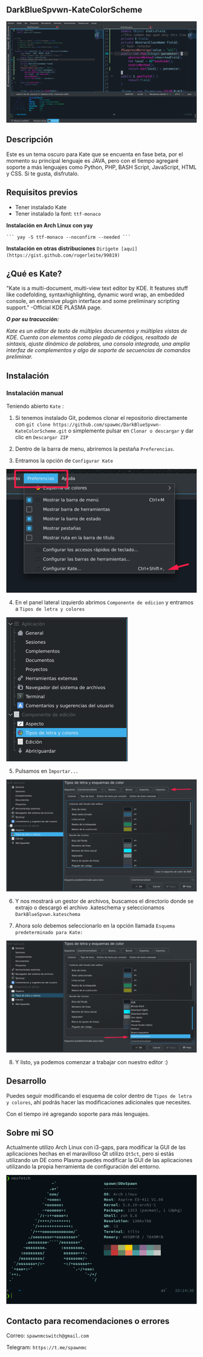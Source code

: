 ## DarkBlueSpvwn-KateColorScheme

![Screenshot of the theme](Screenshots/principal.png)

## Descripción

Este es un tema oscuro para Kate que se encuenta en fase beta, por el momento su principal lenguaje es JAVA, pero con el tiempo agregaré soporte a más lenguajes como Python, PHP, BASH Script, JavaScript, HTML y CSS. Si te gusta, disfrutalo.

## Requisitos previos

- Tener instalado Kate
- Tener instalado la font: ```ttf-monaco```

**Instalación en Arch Linux con yay**

	``` yay -S ttf-monaco --noconfirm --needed ```

**Instalación en otras distribuciones**
	``` Dirígete [aquí](https://gist.github.com/rogerleite/99819) ```

## ¿Qué es Kate?

"Kate is a multi-document, multi-view text editor by KDE. It features stuff like codefolding, syntaxhighlighting, dynamic word wrap, an embedded console, an extensive plugin interface and some preliminary scripting support."
	-Official KDE PLASMA page.

***O por su tracucción:***

*Kate es un editor de texto de múltiples documentos y múltiples vistas de KDE. Cuenta con elementos como plegado de códigos, resaltado de sintaxis, ajuste dinámico de palabras, una consola integrada, una amplia interfaz de complementos y algo de soporte de secuencias de comandos preliminar.*

## Instalación

### Instalación manual

Teniendo abierto `Kate` :
1. Si tenemos instalado Git, podemos clonar el repositorio directamente con ```git clone https://github.com/spawmc/DarkBlueSpvwn-KateColorScheme.git``` o simplemente pulsar en ```Clonar o descargar``` y dar clic en ```Descargar ZIP```

2. Dentro de la barra de menu, abriremos la pestaña ```Preferencias```.
3. Entramos la opción de ```Configurar Kate```

![Screenshots of configuration_one](Screenshots/configuration_one.png)

4. En el panel lateral izquierdo abrimos ```Componente de edicion``` y entramos a ```Tipos de letra y colores```

![Screenshots of configuration_two](Screenshots/configuration_two.png)

5. Pulsamos en ```Ìmportar...```

![Screenshots of configuration_three](Screenshots/configuration_three.png)

6. Y nos mostrará un gestor de archivos, buscamos el directorio donde se extrajo o descargó el archivo .kateschema y seleccionamos ```DarkBlueSpvwn.kateschema```

7. Ahora solo debemos seleccionarlo en la opción llamada ```Esquema predeterminado para Kate:```

![Screenshots of configuration_four](Screenshots/configuration_four.png)

8. Y listo, ya podemos comenzar a trabajar con nuestro editor :)


## Desarrollo

Puedes seguir modificando el esquema de color dentro de ```Tipos de letra y colores```, ahí podrás hacer las modificaciones adicionales que necesites.

Con el tiempo iré agregando soporte para más lenguajes.

## Sobre mi SO

Actualmente utilizo Arch Linux con i3-gaps, para modificar la GUI de las aplicaciones hechas en el maravilloso Qt utilizo ```Qt5ct```, pero si estás utilizando un DE como Plasma puedes modificar la GUI de las aplicaciones utilizando la propia herramienta de configuración del entorno.

![Screenshots of neofetch](Screenshots/neofetch.png)

## Contacto para recomendaciones o errores

Correo:
	```spawnmcswitch@gmail.com```


Telegram:
	```https://t.me/spawnmc```
